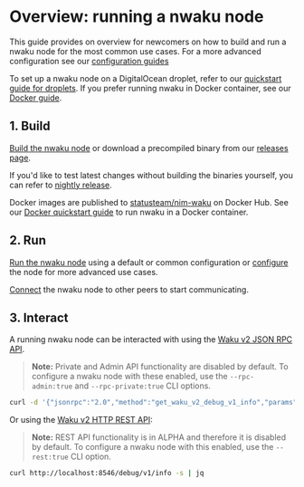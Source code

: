 # Overview: running a nwaku node

This guide provides on overview for newcomers
on how to build and run a nwaku node
for the most common use cases.
For a more advanced configuration see our [configuration guides](./how-to/configure.md)

To set up a nwaku node on a DigitalOcean droplet,
refer to our [quickstart guide for droplets](./droplet-quickstart.md).
If you prefer running nwaku in Docker container,
see our [Docker guide](./docker-quickstart.md).

## 1. Build

[Build the nwaku node](./how-to/build.md)
or download a precompiled binary from our [releases page](https://github.com/waku-org/nwaku/releases).

If you'd like to test latest changes without building the binaries yourself, you can refer to [nightly release](https://github.com/waku-org/nwaku/releases/tag/nightly).

Docker images are published to [statusteam/nim-waku](https://hub.docker.com/r/statusteam/nim-waku/tags) on Docker Hub.
See our [Docker quickstart guide](./docker-quickstart.md) to run nwaku in a Docker container.

## 2. Run

[Run the nwaku node](./how-to/run.md) using a default or common configuration
or [configure](./how-to/configure.md) the node for more advanced use cases.

[Connect](./how-to/connect.md) the nwaku node to other peers to start communicating.

## 3. Interact

A running nwaku node can be interacted with using the [Waku v2 JSON RPC API](https://rfc.vac.dev/spec/16/).

> **Note:** Private and Admin API functionality are disabled by default.
To configure a nwaku node with these enabled,
use the `--rpc-admin:true` and `--rpc-private:true` CLI options.

```bash
curl -d '{"jsonrpc":"2.0","method":"get_waku_v2_debug_v1_info","params":[],"id":1}' -H 'Content-Type: application/json' localhost:8546 -s | jq
```


Or using the [Waku v2 HTTP REST API](../api/v2/rest-api.md):

> **Note:** REST API functionality is in ALPHA and therefore it is disabled by default. To configure a nwaku node with this enabled, use the `--rest:true` CLI option.


```bash
curl http://localhost:8546/debug/v1/info -s | jq
```
